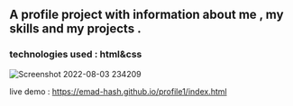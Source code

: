 ## A profile project with information about me , my skills and my projects .
### technologies used : html&css
![Screenshot 2022-08-03 234209](https://user-images.githubusercontent.com/108788964/182709168-968e25cf-fef6-409b-b41a-7c3592e92225.png)


live demo : https://emad-hash.github.io/profile1/index.html
